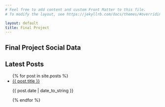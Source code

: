 ```yaml
---
# Feel free to add content and custom Front Matter to this file.
# To modify the layout, see https://jekyllrb.com/docs/themes/#overriding-theme-defaults

layout: default
title: Final Project
---
```


## Final Project Social Data

<h2>Latest Posts</h2>

<ul>
  {% for post in site.posts %}
    <li>
      <a href="{{ post.url }}">{{ post.title }}</a>
      <p>{{ post.date | date_to_string }}</p>
    </li>
  {% endfor %}
</ul>